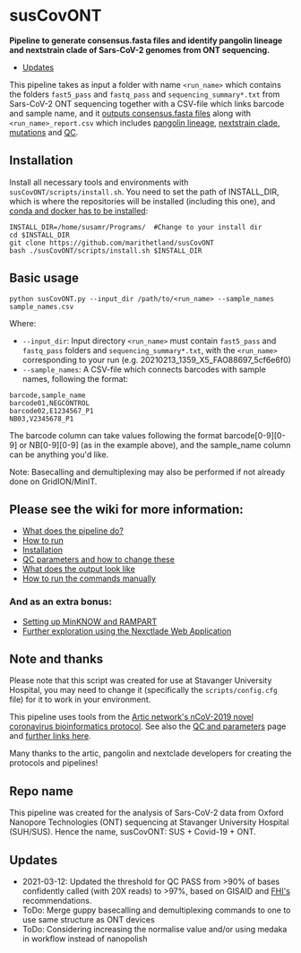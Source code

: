 # susCovONT

**Pipeline to generate consensus.fasta files and identify pangolin lineage and nextstrain clade of Sars-CoV-2 genomes from ONT sequencing.**
* [Updates](#Updates)

This pipeline takes as input a folder with name `<run_name>` which contains the folders `fast5_pass` and `fastq_pass` and `sequencing_summary*.txt` from Sars-CoV-2 ONT sequencing together with a CSV-file which links barcode and sample name, and it [outputs consensus.fasta files](https://artic.network/ncov-2019/ncov2019-bioinformatics-sop.html) along with `<run_name>_report.csv` which includes [pangolin lineage](https://cov-lineages.org/pangolin.html), [nextstrain clade, mutations](https://clades.nextstrain.org/) and [QC](https://github.com/marithetland/susCovONT/wiki/3.-QC-and-parameters). 

## Installation
Install all necessary tools and environments with `susCovONT/scripts/install.sh`. You need to set the path of INSTALL_DIR, which is where the repositories will be installed (including this one), and [conda and docker has to be installed](https://github.com/marithetland/susCovONT/wiki/2.-Installation#installing-docker-and-conda):

```
INSTALL_DIR=/home/susamr/Programs/  #Change to your install dir
cd $INSTALL_DIR
git clone https://github.com/marithetland/susCovONT 
bash ./susCovONT/scripts/install.sh $INSTALL_DIR
```

## Basic usage

```
python susCovONT.py --input_dir /path/to/<run_name> --sample_names sample_names.csv
```
Where:
* `--input_dir`: Input directory `<run_name>` must contain `fast5_pass` and `fastq_pass` folders and `sequencing_summary*.txt`, with the `<run_name>` corresponding to your run (e.g. 20210213_1359_X5_FAO88697_5cf6e6f0)
* `--sample_names`: A CSV-file which connects barcodes with sample names, following the format:
```
barcode,sample_name
barcode01,NEGCONTROL
barcode02,E1234567_P1
NB03,V2345678_P1
```
The barcode column can take values following the format barcode[0-9][0-9] or NB[0-9][0-9] (as in the example above), and the sample_name column can be anything you'd like.


Note: Basecalling and demultiplexing may also be performed if not already done on GridION/MinIT.

## Please see the wiki for more information:
* [What does the pipeline do?](https://github.com/marithetland/covid-genomics/wiki/What-does-it-do%3F)
* [How to run](https://github.com/marithetland/covid-genomics/wiki/1.-How-to-run)
* [Installation](https://github.com/marithetland/covid-genomics/wiki/2.-Installation)
* [QC parameters and how to change these](https://github.com/marithetland/susCovONT/wiki/3.-QC-and-parameters)
* [What does the output look like](https://github.com/marithetland/covid-genomics/wiki/4.-Output)
* [How to run the commands manually](https://github.com/marithetland/covid-genomics/wiki/6.-Manual-run)

### And as an extra bonus:
* [Setting up MinKNOW and RAMPART](https://github.com/marithetland/covid-genomics/wiki/5.-MinKNOW-and-RAMPART)
* [Further exploration using the Nexctlade Web Application](https://github.com/marithetland/covid-genomics/wiki/Using-Nextclade-web-application)

## Note and thanks
Please note that this script was created for use at Stavanger University Hospital, you may need to change it (specifically the `scripts/config.cfg` file) for it to work in your environment.

This pipeline uses tools from the [Artic network's nCoV-2019 novel coronavirus bioinformatics protocol](https://artic.network/ncov-2019/ncov2019-bioinformatics-sop.html). See also the [QC and parameters](https://github.com/marithetland/susCovONT/wiki/3.-QC-and-parameters) page and [further links here](https://github.com/marithetland/covid-genomics/wiki/What-does-it-do%3F).

Many thanks to the artic, pangolin and nextclade developers for creating the protocols and pipelines!

## Repo name
This pipeline was created for the analysis of Sars-CoV-2 data from Oxford Nanopore Technologies (ONT) sequencing at Stavanger University Hospital (SUH/SUS). Hence the name, susCovONT: SUS + Covid-19 + ONT.

## Updates
- 2021-03-12: Updated the threshold for QC PASS from >90% of bases confidently called (with 20X reads) to >97%, based on GISAID and [FHI's](https://github.com/folkehelseinstituttet/fhi-ncov-seq-pipelines) recommendations.
- ToDo: Merge guppy basecalling and demultiplexing commands to one to use same structure as ONT devices
- ToDo: Considering increasing the normalise value and/or using medaka in workflow instead of nanopolish
